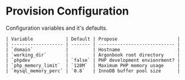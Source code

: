 # Provision Configuration

Configuration variables and it's defaults.

    | Variable            | Default | Propose                      |
    | ------------------- | ------- | ---------------------------- |
    | `domain`            |         | Hostname                     |
    | `working_dir`       |         | Argonbook root directory     |
    | `phpdev`            | `false` | PHP development envionrment? |
    | `php_memory_limit`  | `128M`  | Maximum PHP memory usage     |
    | `mysql_memory_perc` | `0.8`   | InnoDB buffer pool size      |
